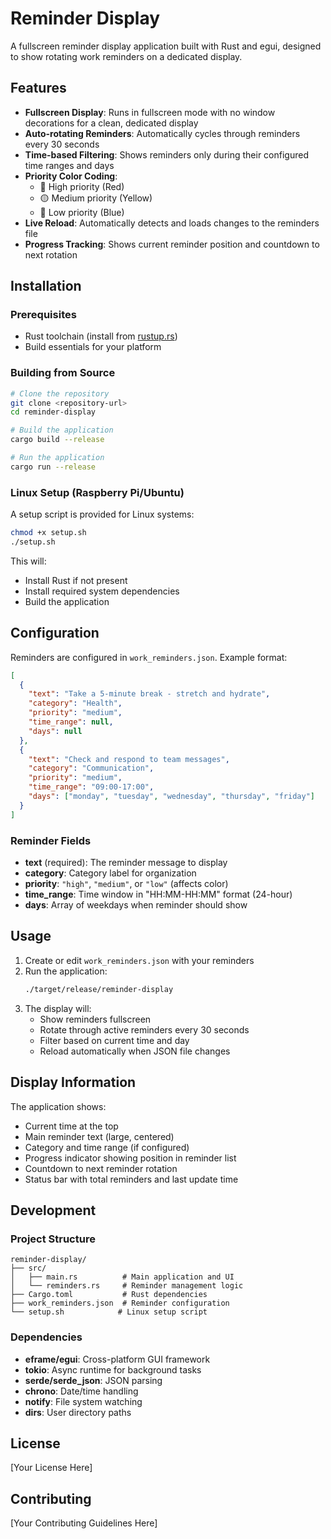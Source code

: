 # Reminder Display

A fullscreen reminder display application built with Rust and egui, designed to show rotating work reminders on a dedicated display.

## Features

- **Fullscreen Display**: Runs in fullscreen mode with no window decorations for a clean, dedicated display
- **Auto-rotating Reminders**: Automatically cycles through reminders every 30 seconds
- **Time-based Filtering**: Shows reminders only during their configured time ranges and days
- **Priority Color Coding**: 
  - 🔴 High priority (Red)
  - 🟡 Medium priority (Yellow)  
  - 🔵 Low priority (Blue)
- **Live Reload**: Automatically detects and loads changes to the reminders file
- **Progress Tracking**: Shows current reminder position and countdown to next rotation

## Installation

### Prerequisites

- Rust toolchain (install from [rustup.rs](https://rustup.rs/))
- Build essentials for your platform

### Building from Source

```bash
# Clone the repository
git clone <repository-url>
cd reminder-display

# Build the application
cargo build --release

# Run the application
cargo run --release
```

### Linux Setup (Raspberry Pi/Ubuntu)

A setup script is provided for Linux systems:

```bash
chmod +x setup.sh
./setup.sh
```

This will:
- Install Rust if not present
- Install required system dependencies
- Build the application

## Configuration

Reminders are configured in `work_reminders.json`. Example format:

```json
[
  {
    "text": "Take a 5-minute break - stretch and hydrate",
    "category": "Health",
    "priority": "medium",
    "time_range": null,
    "days": null
  },
  {
    "text": "Check and respond to team messages",
    "category": "Communication", 
    "priority": "medium",
    "time_range": "09:00-17:00",
    "days": ["monday", "tuesday", "wednesday", "thursday", "friday"]
  }
]
```

### Reminder Fields

- **text** (required): The reminder message to display
- **category**: Category label for organization
- **priority**: `"high"`, `"medium"`, or `"low"` (affects color)
- **time_range**: Time window in "HH:MM-HH:MM" format (24-hour)
- **days**: Array of weekdays when reminder should show

## Usage

1. Create or edit `work_reminders.json` with your reminders
2. Run the application:
   ```bash
   ./target/release/reminder-display
   ```
3. The display will:
   - Show reminders fullscreen
   - Rotate through active reminders every 30 seconds
   - Filter based on current time and day
   - Reload automatically when JSON file changes

## Display Information

The application shows:
- Current time at the top
- Main reminder text (large, centered)
- Category and time range (if configured)
- Progress indicator showing position in reminder list
- Countdown to next reminder rotation
- Status bar with total reminders and last update time

## Development

### Project Structure

```
reminder-display/
├── src/
│   ├── main.rs          # Main application and UI
│   └── reminders.rs     # Reminder management logic
├── Cargo.toml           # Rust dependencies
├── work_reminders.json  # Reminder configuration
└── setup.sh            # Linux setup script
```

### Dependencies

- **eframe/egui**: Cross-platform GUI framework
- **tokio**: Async runtime for background tasks
- **serde/serde_json**: JSON parsing
- **chrono**: Date/time handling
- **notify**: File system watching
- **dirs**: User directory paths

## License

[Your License Here]

## Contributing

[Your Contributing Guidelines Here]